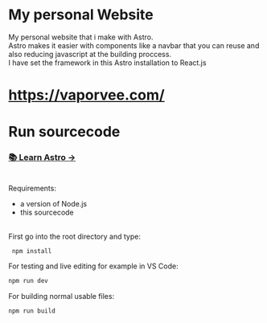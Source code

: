 # My personal Website
My personal website that i make with Astro. <br>
Astro makes it easier with components like a navbar that you can reuse and also reducing javascript at the building proccess.<br>
I have set the framework in this Astro installation to React.js

# https://vaporvee.com/

# Run sourcecode
### [📚 Learn Astro →](https://docs.astro.build/en/getting-started/)<br><br>
Requirements:
- a version of Node.js<br>
- this sourcecode<br><br>

First go into the root directory and type:
```bash
 npm install
 ```
For testing and live editing for example in VS Code:
```bash
npm run dev
```
For building normal usable files:
```bash
npm run build
``` 

